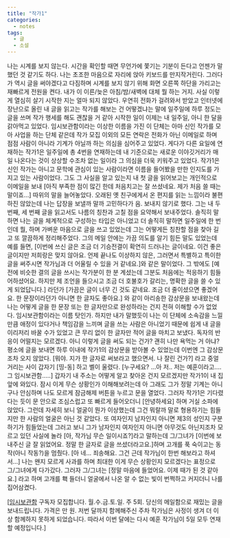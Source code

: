 ```yaml
---
title: "작가1"
categories:
  - notes
tags:
  - 글
  - 소설
---
```


나는 시계를 보지 않는다. 시간을 확인할 때면 무언가에 쫓기는 기분이 든다고 언젠가 말했던 것 같기도 하다. 나는 초조한 마음으로 자리에 앉아 키보드를 만지작거린다. 그러다가 역시 글을 써야겠다고 다짐하며 시계를 보지 않기 위해 화면 오른쪽 하단을 가리고는 재빠르게 전원을 켠다. 내가 이 이른/늦은 아침/밤/새벽에 대체 뭘 하는 거지. 사실 이렇게 열심히 살기 시작한 지는 얼마 되지 않았다. 우연히 전화가 걸려와서 받았고 인터넷에 장난으로 올린 내 글을 읽고는 작가를 해보는 건 어떻겠냐는 말에 일주일에 하루 정도는 글을 쓰며 작가 행세를 해도 괜찮을 거 같아 시작한 일이 이제는 내 일주일, 아니 한 달을 갉아먹고 있었다. 임시보관함이라는 이상한 이름을 가진 이 단체는 아마 신인 작가를 모아 사업을 하는 단체 같은데 작가 모집 이외의 모든 연락은 전화가 아닌 이메일로 하며 점점 사람이 아니라 기계가 아닐까 하는 의심을 심어주고 있었다. 게다가 다른 요일에 연재하는 작가1은 일주일에 총 4번을 연재하는데 내 기준으로는 새로운 이야깃거리가 매일 나온다는 것이 상상할 수조차 없는 일이라 그 의심을 더욱 키워주고 있었다. 작가1은 신인 작가는 아니고 문학에 관심이 있는 사람이라면 이름을 들어봤을 만한 인지도를 가지고 있는 사람이었다. 그도 그 사실을 알고 있는지 내 첫 글을 읽어보고는 개인적으로 이메일을 보내 [아직 부족한 점이 많긴 한데 처음치고는 잘 쓰셨네요. 제가 처음 쓸 때는 말이죠...] 따위의 말을 늘어놓았다. 오래된 옛 친구에게서 온 편지를 읽는 느낌이라 불편하진 않았는데 나는 답장을 보낼까 말까 고민하다가 음. 보내지 않기로 했다. 그는 내 두 번째, 세 번째 글을 읽고서도 나름의 칭찬과 고칠 점을 요약해서 보내주었다. 솔직히 말하면 나는 글을 체계적으로 구성하는 타입은 아니었고 더 솔직히 말하면 일주일에 한 번인데 뭘, 하며 가벼운 마음으로 글을 쓰고 있었는데 그는 어떻게든 칭찬할 점을 찾아 길고 또 깔끔하게 정리해주었다. 그의 메일 안에는 가끔 의도를 알기 힘든 말도 있었는데 예를 들면, [이번에 쓰신 글은 조금 더 기승전결이 확연히 드러나는 글이네요. 이건 좋은 글이지만 저희랑은 맞지 않아요. 언제 끝나도 이상하지 않은, 그러면서 특별하고 특이한 글을 써주시면 작가님과 더 어울릴 수 있을 거 같네요.]와 같은 말이었다. 그 밖에도 [예전에 비슷한 결의 글을 쓰시는 작가분이 한 분 계셨는데 그분도 처음에는 적응하기 힘들어하셨어요. 하지만 제 조언을 들으시고 조금 더 호불호가 갈리는, 명확한 글을 쓸 수 있게 되었답니다.] 라던가 [가끔은 글이 너무 긴 것도 같네요. 조금 더 줄이셨으면 좋겠어요. 한 문장이라던가 아니면 한 글자도 좋아요.] 와 같이 아리송한 감상문을 보내왔는데 나는 어떻게 글을 한 문장 또는 한 글자만으로 완성하라는 건지 전혀 이해할 수가 없었다. 임시보관함이라는 이름 탓인가. 하지만 내가 말했듯이 나는 이 단체에 소속감을 느낄 만큼 애정이 있다거나 책임감을 느끼며 글을 쓰는 사람은 아니었기 때문에 쉽게 내 글을 이리저리 바꿀 수가 있었고 큰 무리 없이 한 글자만 적어 글을 마치고 보냈다. 독자의 반응이 어떨지는 모르겠다. 아니 이렇게 글을 써도 되는 건가? 괜히 나만 욕먹는 거 아냐? 평소에 글을 보내면 하루 이내에 작가1의 감상문을 받아볼 수 있었는데 이번엔 그 감상문조차 오지 않았다. [뭐야. 지가 한 글자로 써보라고 했으면서. 나 잘린 건가?] 라고 중얼거리는 사이 갑자기 [띵-동] 하고 벨이 울렸다. [누구세요? ...아 저.. 저는 예훈이라고....그 임시보관함.....] 갑자기 내 주소는 어떻게 알고 찾아온 건지 모르겠지만 작가1이 내 집 앞에 와있다. 잠시 이게 무슨 상황인가 이해해보려는데 아 그래도 그가 정말 기계는 아니구나 안심하며 나도 모르게 잠금해제 버튼을 누르고 문을 열었다. 그러자 작가1은 기다렸다는 듯이 문 안으로 조심스럽고 또 빠르게 들어오더니 [안녕하세요] 하며 거실 소파에 앉았다. 그런데 자세히 보니 얼굴이 뭔가 이상했는데 그건 뭐랄까 말로 형용하기는 힘들지만 한 사람의 얼굴은 아닌 것 같았다. 또 여자인지 남자인지 아니면 제3의 성인지 구분하기가 힘들었는데 그러고 보니 그가 남자인지 여자인지 아니면 아무것도 아닌지조차 모르고 있던 사실에 놀라 [아, 작가님 무슨 일이시죠?]라고 말하는데 그/그녀가 [이번에 보내주신 글 잘 읽었어요. 정말 한 글자로 글을 쓰셨더라고요.]하며 고개를 푹 숙이고는 동작(아니 작동?)을 멈췄다. [아 네... 죄송해요. 그건 근데 작가님이 한번 해보라고 하셔서...] 나는 왠지 모르게 사과를 하며 최대한 이게 무슨 상황인지 모르겠다는 표정으로 그/그녀에게 다가갔다. 그러자 그/그녀는 [정말 마음에 들었어요. 이제 때가 된 것 같아요.] 라고 하며 고개를 홱 들더니 얼굴에서 나온 알 수 없는 빛이 번쩍하고 커지더니 나를 집어삼켰다.

[[임시보관함](https://temp-drafts.com) 구독자 모집합니다. 월.수.금.토.일. 주 5회. 당신의 메일함으로 재밌는 글을 보내드립니다. 가격은 만 원. 저번 달까지 함께해주신 주차 작가님은 사정이 생겨 더 이상 함께하지 못하게 되었습니다. 따라서 이번 달에는 다시 예훈 작가님이 5일 모두 연재할 예정입니다.]
